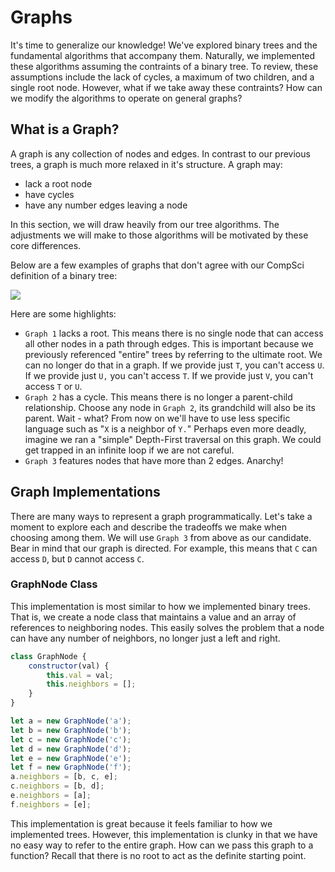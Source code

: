 # Graphs

It's time to generalize our knowledge! We've explored binary trees and the fundamental algorithms that accompany them. Naturally, we implemented these algorithms assuming the contraints of a binary tree. To review, these assumptions include the lack of cycles, a maximum of two children, and a single root node. However, what if we take away these contraints? How can we modify the algorithms to operate on general graphs?

## What is a Graph?

A graph is any collection of nodes and edges. In contrast to our previous trees, a graph is much more relaxed in it's structure. A graph may:
* lack a root node
* have cycles
* have any number edges leaving a node

In this section, we will draw heavily from our tree algorithms. The adjustments we will make to those algorithms will be motivated by these core differences.

Below are a few examples of graphs that don't agree with our CompSci definition of a binary tree:

![](https://s3-us-west-1.amazonaws.com/appacademy-open-assets/data_structures_algorithms/graphs/images/graphs.png)

Here are some highlights:

* `Graph 1` lacks a root. This means there is no single node that can access all other nodes in a path through edges. This is important because we previously referenced "entire" trees by referring to the ultimate root. We can no longer do that in a graph. If we provide just `T`, you can't access `U`. If we provide just `U,` you can't access `T`. If we provide just `V`, you can't access `T` or `U`.
* `Graph 2` has a cycle. This means there is no longer a parent-child relationship. Choose any node in `Graph 2`, its grandchild will also be its parent. Wait - what? From now on we'll have to use less specific language such as "`X` is a neighbor of `Y.`" Perhaps even more deadly, imagine we ran a "simple" Depth-First traversal on this graph. We could get trapped in an infinite loop if we are not careful.
* `Graph 3` features nodes that have more than 2 edges. Anarchy!

## Graph Implementations

There are many ways to represent a graph programmatically. Let's take a moment to explore each and describe the tradeoffs we make when choosing among them. We will use `Graph 3` from above as our candidate. Bear in mind that our graph is directed. For example, this means that `C` can access `D`, but `D` cannot access `C`.


### GraphNode Class

This implementation is most similar to how we implemented binary trees. That is, we create a node class that maintains a value and an array of references to neighboring nodes. This easily solves the problem that a node can have any number of neighbors, no longer just a left and right.

```js
class GraphNode {
    constructor(val) {
        this.val = val;
        this.neighbors = [];
    }
}

let a = new GraphNode('a');
let b = new GraphNode('b');
let c = new GraphNode('c');
let d = new GraphNode('d');
let e = new GraphNode('e');
let f = new GraphNode('f');
a.neighbors = [b, c, e];
c.neighbors = [b, d];
e.neighbors = [a];
f.neighbors = [e];
```

This implementation is great because it feels familiar to how we implemented trees. However, this implementation is clunky in that we have no easy way to refer to the entire graph. How can we pass this graph to a function? Recall that there is no root to act as the definite starting point.